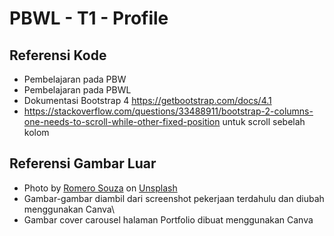 <!-- 2019130032 - Fedora Yoshe Juandy -->

# PBWL - T1 - Profile

## Referensi Kode

- Pembelajaran pada PBW
- Pembelajaran pada PBWL
- Dokumentasi Bootstrap 4 https://getbootstrap.com/docs/4.1
- https://stackoverflow.com/questions/33488911/bootstrap-2-columns-one-needs-to-scroll-while-other-fixed-position untuk scroll sebelah kolom

## Referensi Gambar Luar

- Photo by <a href="https://unsplash.com/@50mmaniac?utm_source=unsplash&utm_medium=referral&utm_content=creditCopyText">Romero Souza</a> on <a href="https://unsplash.com/?utm_source=unsplash&utm_medium=referral&utm_content=creditCopyText">Unsplash</a>
- Gambar-gambar diambil dari screenshot pekerjaan terdahulu dan diubah menggunakan Canva\
- Gambar cover carousel halaman Portfolio dibuat menggunakan Canva
